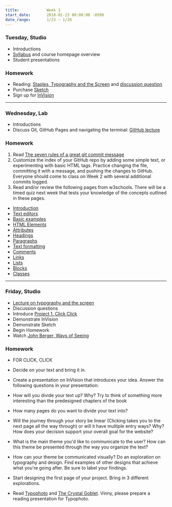 ```yaml
---
title:            Week 1
start_date:       2018-01-23 00:00:00 -0500
date_range:       1/23 – 1/26
---
```


### Tuesday, Studio

- Introductions
- [Syllabus](https://docs.google.com/document/d/10_OBOOdFk3AfyrnyAWjOvvR35NfrKr0Ze9-e1xDXdXo/edit?usp=sharing) and course homepage overview
- Student presentations

### Homework
- Reading: [Staples, Typography and the Screen](/assets/readings/staples-typography.pdf) and [discussion question](https://docs.google.com/document/d/18sKz4hNZBPRf6RGIiqbPpylc5A8lOblWFT21CX7TSjM/edit?usp=sharing)
- Purchase [Sketch](https://www.sketchapp.com/store/edu/)
- Sign up for [InVision](https://www.invisionapp.com/)

---

### Wednesday, Lab

- Introductions
- Discuss Git, GitHub Pages and navigating the terminal: [GitHub lecture](/lectures/lab/github)

### Homework

1. Read [The seven rules of a great git commit message](http://chris.beams.io/posts/git-commit/#seven-rules)
1. Customize the index of your GitHub repo by adding some simple text, or
  experimenting with basic HTML tags. Practice changing the file, committing it
  with a message, and pushing the changes to GitHub. Everyone should come to class
  on Week 2 with several additional commits logged.
1. Read and/or review the following pages from w3schools. There will be a timed quiz next week that tests your knowledge of the concepts outlined in these pages.
  - [Introduction](https://www.w3schools.com/html/html_intro.asp)
  - [Text editors](https://www.w3schools.com/html/html_editors.asp)
  - [Basic examples](https://www.w3schools.com/html/html_basic.asp)
  - [HTML Elements](https://www.w3schools.com/html/html_elements.asp)
  - [Attributes](https://www.w3schools.com/html/html_attributes.asp)
  - [Headings](https://www.w3schools.com/html/html_headings.asp)
  - [Paragraphs](https://www.w3schools.com/html/html_paragraphs.asp)
  - [Text formatting](https://www.w3schools.com/html/html_formatting.asp)
  - [Comments](https://www.w3schools.com/html/html_comments.asp)
  - [Links](https://www.w3schools.com/html/html_links.asp)
  - [Lists](https://www.w3schools.com/html/html_lists.asp)
  - [Blocks](https://www.w3schools.com/html/html_blocks.asp)
  - [Classes](https://www.w3schools.com/html/html_classes.asp)

---

### Friday, Studio

- [Lecture on typography and the screen](/assets/lectures/lecture1_staples.pdf)
- Discussion questions
- Introduce [Project 1, Click Click](/projects/clickclick)
- Demonstrate InVision
- Demonstrate Sketch
- Begin Homework
- Watch [John Berger, Ways of Seeing](https://www.youtube.com/watch?v=0pDE4VX_9Kk)

### Homework
- FOR CLICK, CLICK
- Decide on your text and bring it in.
- Create a presentation on InVision that introduces your idea. Answer the following questions in your presentation:
- How will you divide your text up? Why? Try to think of something more interesting than the predesigned chapters of the book
- How many pages do you want to divide your text into?
- Will the journey through your story be linear (Clicking takes you to the next page all the way through) or will it have multiple entry ways? Why? How does your decision support your overall goal for the website?
- What is the main theme you'd like to communicate to the user? How can this theme be presented through the way you organize the text?
- How can your theme be communicated visually? Do an exploration on typography and design. Find examples of other designs that achieve what you're going after. Be sure to label your findings.
- Start designing the first page of your project. Bring in 3 different explorations.

- Read [Typophoto](/assets/readings/moholy-nagy-laszlo-typophoto.pdf) and [The Crystal Goblet](/assets/readings/warde-beatrice_the-crystal-goblet.pdf). Vinny, please prepare a reading presentation for Typophoto.
